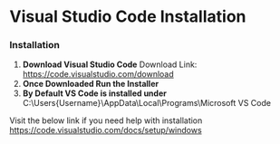 # Visual Studio Code Installation

### Installation
1. **Download Visual Studio Code** Download Link: https://code.visualstudio.com/download
2. **Once Downloaded Run the Installer**
3. **By Default VS Code is installed under** C:\Users\{Username}\AppData\Local\Programs\Microsoft VS Code

Visit the below link if you need help with installation 
https://code.visualstudio.com/docs/setup/windows